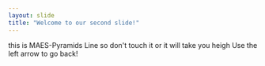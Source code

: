 ```yaml
---
layout: slide
title: "Welcome to our second slide!"
---
```

this is MAES-Pyramids Line so don't touch it or it will take you heigh 
Use the left arrow to go back!